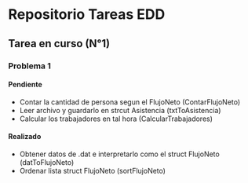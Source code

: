 # Repositorio Tareas EDD

## Tarea en curso (N°1)

### Problema 1

#### Pendiente

- Contar la cantidad de persona segun el FlujoNeto (ContarFlujoNeto)
- Leer archivo y guardarlo en strcut Asistencia (txtToAsistencia)
- Calcular los trabajadores en tal hora (CalcularTrabajadores)

#### Realizado

- Obtener datos de .dat e interpretarlo como el struct FlujoNeto (datToFlujoNeto)
- Ordenar lista struct FlujoNeto (sortFlujoNeto)
